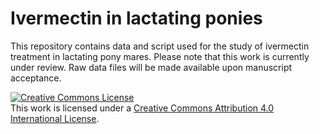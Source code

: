 # Ivermectin in lactating ponies
This repository contains data and script used for the study of ivermectin treatment in lactating pony mares. Please note that this work is currently under review. Raw data files will be made available upon manuscript acceptance.

<a rel="license" href="http://creativecommons.org/licenses/by/4.0/"><img alt="Creative Commons License" style="border-width:0" src="https://i.creativecommons.org/l/by/4.0/88x31.png" /></a><br />This work is licensed under a <a rel="license" href="http://creativecommons.org/licenses/by/4.0/">Creative Commons Attribution 4.0 International License</a>.
